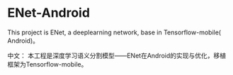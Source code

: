 # ENet-Android
This project is ENet, a deeplearning network, base in Tensorflow-mobile( Android)。

中文：
本工程是深度学习语义分割模型——ENet在Android的实现与优化，移植框架为Tensorflow-mobile。
